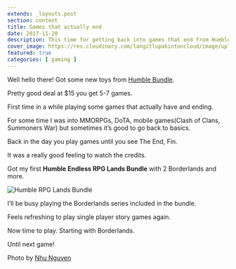 ```yaml
---
extends: _layouts.post
section: content
title: Games that actually end
date: 2017-11-20
description: This time for getting back into games that end from Humble Bundle.
cover_image: https://res.cloudinary.com/langitlupakintoncloud/image/upload/w_800/hugo/jcos.io/nhu-nguyen-527972-unsplash_i9wxpq.jpg
featured: true
categories: [ gaming ]
---
```


Well hello there! Got some new toys from [Humble Bundle](https://www.humblebundle.com).

Pretty good deal at $15 you get 5-7 games.

First time in a while playing some games that actually have and ending.

For some time I was into MMORPGs, DoTA, mobile games(Clash of Clans, Summoners War) but sometimes it’s good to go back to basics.

Back in the day you play games until you see The End, Fin.

It was a really good feeling to watch the credits.

Got my first **Humble Endless RPG Lands Bundle** with 2 Borderlands and more.

![Humble RPG Lands Bundle](https://res.cloudinary.com/langitlupakintoncloud/image/upload/w_800/hugo/jcos.io/humbleRPG_meuhzv.png)

I’ll be busy playing the Borderlands series included in the bundle.

Feels refreshing to play single player story games again.

Now time to play. Starting with Borderlands.

Until next game!

Photo by [Nhu Nguyen](https://unsplash.com/@nguyendqnhu?utm_medium=referral&utm_campaign=photographer-credit&utm_content=creditBadge)
